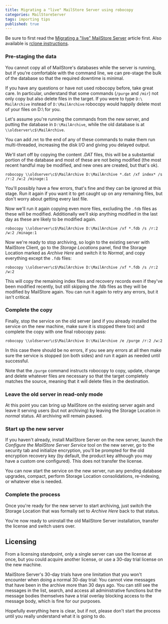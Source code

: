 ```yaml
---
title: Migrating a "live" MailStore Server using robocopy
categories: MailStoreServer
tags: importing tips
published: true
---
```


Be sure to first read the [Migrating a "live" MailStore Server](livemigration) article first. Also available is [rclone instructions](livemigration-rclone).

### Pre-staging the data

You cannot copy all of MailStore's databases while the server is running, but if you're comfortable with the command line, we can pre-stage the bulk of the database so that the required downtime is minimal.

If you have any questions or have not used robocopy before, take great care. In particular, understand that some commands (`/purge` and `/mir`) not only copy but also delete files in the target. If you were to type `D:\ MailArchive` instead of `D:\MailArchive` robocopy would happily delete most of your files on D:\ for you.

Let's assume you're running the commands from the new server, and putting the database in `D:\MailArchive`, while the old database is at `\\oldserver\c$\MailArchive`.

You can add `/mt` to the end of any of these commands to make them run multi-threaded, increasing the disk I/O and giving you delayed output.

We'll start off by copying the content *.DAT* files, this will be a substantial portion of the database and most of these are not being modified (the most recent handful may be modified, and new ones are created, but that's ok).

    robocopy \\oldserver\c$\MailArchive D:\MailArchive *.dat /xf index* /s /r:2 /w:2 /minage:1

You'll possibly have a few errors, that's fine and they can be ignored at this stage. Run it again if you want it to get caught up on any remaining files, but don't worry about getting every last file.

Now we'll run it again copying even more files, excluding the `.fdb` files as these will be modified. Additionally we'll skip anything modified in the last day as these are likely to be modified again.

    robocopy \\oldserver\c$\MailArchive D:\MailArchive /xf *.fdb /s /r:2 /w:2 /minage:1

Now we're ready to stop archiving, so login to the existing server with MailStore Client, go to the *Storage Locations* panel, find the Storage Location marked as *Archive Here* and switch it to *Normal*, and copy everything except the `.fdb` files:

    robocopy \\oldserver\c$\MailArchive D:\MailArchive /xf *.fdb /s /r:2 /w:2

This will copy the remaining index files and recovery records even if they've been modified recently, but still skipping the .fdb files as they will be modified by MailStore again. You can run it again to retry any errors, but it isn't critical.

### Complete the copy

Finally, stop the service on the old server (and if you already installed the service on the new machine, make sure it is stopped there too) and complete the copy with one final robocopy pass:

    robocopy \\oldserver\c$\MailArchive D:\MailArchive /e /purge /r:2 /w:2

In this case there should be no errors, if you see any errors at all then make sure the service is stopped (on both sides) and run it again as needed until successful.

Note that the `/purge` command instructs robocopy to copy, update, change and delete whatever files are necessary so that the target completely matches the source, meaning that it will delete files in the destination.

### Leave the old server in read-only mode

At this point you can bring up MailStore on the existing server again and leave it serving users (but not archiving) by leaving the Storage Location in *normal* status. All archiving will remain paused.

### Start up the new server

If you haven't already, install MailStore Server on the new server, launch the *Configure the MailStore Server Service* tool on the new server, go to the security tab and initialize encryption, you'll be prompted for the old encryption recovery key (by default, the product key although you may have a custom one configured). This does not transfer the license.

You can now start the service on the new server, run any pending database upgrades, compact, perform Storage Location consolidations, re-indexing, or whatever else is needed.

### Complete the process

Once you're ready for the new server to start archiving, just switch the Storage Location that was formally set to *Archive Here* back to that status.

You're now ready to uninstall the old MailStore Server installation, transfer the license and switch users over.

## Licensing

From a licensing standpoint, only a single server can use the license at once, but you could acquire another license, or use a 30-day trial license on the new machine.

 MailStore Server's 30-day trials have one limitation that you won't encounter when doing a normal 30-day trial: You cannot view messages that have been in the archive more than 30 days ago. You can still see the messages in the list, search, and access all administrative functions but the message bodies themselves have a trial overlay blocking access to the message body, which is fine for our purposes.

Hopefully everything here is clear, but if not, please don't start the process until you really understand what it is going to do.
